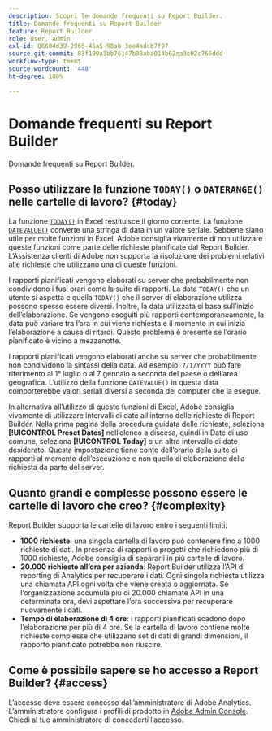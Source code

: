 ```yaml
---
description: Scopri le domande frequenti su Report Builder.
title: Domande frequenti su Report Builder
feature: Report Builder
role: User, Admin
exl-id: 86604d39-2965-45a5-98ab-3ee4adcb7f97
source-git-commit: 83f199a3bb76147b98aba014b62ea3c02c766ddd
workflow-type: tm+mt
source-wordcount: '448'
ht-degree: 100%

---
```


# Domande frequenti su Report Builder

Domande frequenti su Report Builder.

## Posso utilizzare la funzione `TODAY()` o `DATERANGE()` nelle cartelle di lavoro? {#today}

La funzione [`TODAY()`](https://support.microsoft.com/it-it/office/today-function-5eb3078d-a82c-4736-8930-2f51a028fdd9) in Excel restituisce il giorno corrente. La funzione [`DATEVALUE()`](https://support.microsoft.com/it-it/office/datevalue-function-df8b07d4-7761-4a93-bc33-b7471bbff252) converte una stringa di data in un valore seriale. Sebbene siano utile per molte funzioni in Excel, Adobe consiglia vivamente di non utilizzare queste funzioni come parte delle richieste pianificate dal Report Builder. L’Assistenza clienti di Adobe non supporta la risoluzione dei problemi relativi alle richieste che utilizzano una di queste funzioni.

I rapporti pianificati vengono elaborati su server che probabilmente non condividono i fusi orari come la suite di rapporti. La data `TODAY()` che un utente si aspetta e quella `TODAY()` che il server di elaborazione utilizza possono spesso essere diversi. Inoltre, la data utilizzata si basa sull’inizio dell’elaborazione. Se vengono eseguiti più rapporti contemporaneamente, la data può variare tra l’ora in cui viene richiesta e il momento in cui inizia l’elaborazione a causa di ritardi. Questo problema è presente se l’orario pianificato è vicino a mezzanotte.

I rapporti pianificati vengono elaborati anche su server che probabilmente non condividono la sintassi della data. Ad esempio: `7/1/YYYY` può fare riferimento al 1° luglio o al 7 gennaio a seconda del paese o dell’area geografica. L’utilizzo della funzione `DATEVALUE()` in questa data comporterebbe valori seriali diversi a seconda del computer che la esegue.

In alternativa all’utilizzo di queste funzioni di Excel, Adobe consiglia vivamente di utilizzare intervalli di date all’interno delle richieste di Report Builder. Nella prima pagina della procedura guidata delle richieste, seleziona **[!UICONTROL Preset Dates]** nell’elenco a discesa, quindi in Date di uso comune, seleziona **[!UICONTROL Today]** o un altro intervallo di date desiderato. Questa impostazione tiene conto dell’orario della suite di rapporti al momento dell’esecuzione e non quello di elaborazione della richiesta da parte del server.

## Quanto grandi e complesse possono essere le cartelle di lavoro che creo? {#complexity}

Report Builder supporta le cartelle di lavoro entro i seguenti limiti:

* **1000 richieste**: una singola cartella di lavoro può contenere fino a 1000 richieste di dati. In presenza di rapporti o progetti che richiedono più di 1000 richieste, Adobe consiglia di separarli in più cartelle di lavoro.
* **20.000 richieste all’ora per azienda**: Report Builder utilizza l’API di reporting di Analytics per recuperare i dati. Ogni singola richiesta utilizza una chiamata API ogni volta che viene creata o aggiornata. Se l’organizzazione accumula più di 20.000 chiamate API in una determinata ora, devi aspettare l’ora successiva per recuperare nuovamente i dati.
* **Tempo di elaborazione di 4 ore**: i rapporti pianificati scadono dopo l’elaborazione per più di 4 ore. Se la cartella di lavoro contiene molte richieste complesse che utilizzano set di dati di grandi dimensioni, il rapporto pianificato potrebbe non riuscire.

## Come è possibile sapere se ho accesso a Report Builder? {#access}

L’accesso deve essere concesso dall’amministratore di Adobe Analytics. L’amministratore configura i profili di prodotto in [Adobe Admin Console](https://experienceleague.adobe.com/it/docs/analytics/admin/admin-console/home). Chiedi al tuo amministratore di concederti l’accesso.
